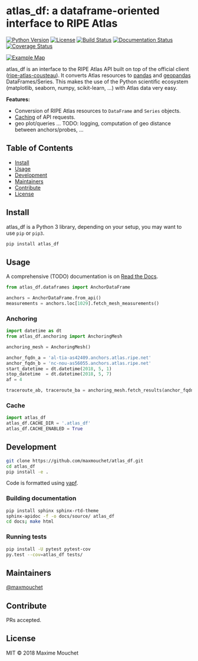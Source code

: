 # atlas_df: a dataframe-oriented interface to RIPE Atlas

[![Python Version](https://img.shields.io/badge/python-3-blue.svg?style=flat)](#)
[![License](https://img.shields.io/badge/license-MIT-blue.svg?style=flat)](https://github.com/maxmouchet/atlas_df/blob/master/LICENSE)
[![Build Status](https://travis-ci.org/maxmouchet/atlas_df.svg?branch=master)](https://travis-ci.org/maxmouchet/atlas_df)
[![Documentation Status](https://readthedocs.org/projects/atlas_df/badge/?version=latest)](https://atlas-df.readthedocs.io/en/latest/)
[![Coverage Status](https://coveralls.io/repos/github/maxmouchet/atlas_df/badge.svg?branch=master)](https://coveralls.io/github/maxmouchet/atlas_df?branch=master)

[![Example Map](https://github.com/maxmouchet/atlas_df/blob/master/examples/1001_map.png)](#)

atlas_df is an interface to the RIPE Atlas API built on top of the official client ([ripe-atlas-cousteau](https://github.com/RIPE-NCC/ripe-atlas-cousteau)). It converts Atlas resources to [pandas](https://github.com/pandas-dev/pandas) and [geopandas](https://github.com/geopandas/geopandas) DataFrames/Series. This makes the use of the Python scientific ecosystem (matplotlib, seaborn, numpy, scikit-learn, ...) with Atlas data very easy.

**Features:**
- Conversion of RIPE Atlas resources to `DataFrame` and `Series` objects.
- [Caching](#cache) of API requests.
- geo plot/queries ...
TODO: logging, computation of geo distance between anchors/probes, ...

## Table of Contents

- [Install](#install)
- [Usage](#usage)
- [Development](#development)
- [Maintainers](#maintainers)
- [Contribute](#contribute)
- [License](#license)

## Install

atlas_df is a Python 3 library, depending on your setup, you may want to use `pip` or `pip3`.

```bash
pip install atlas_df
```

## Usage

A comprehensive (TODO) documentation is on [Read the Docs](https://atlas-df.readthedocs.io/en/latest/).

```python
from atlas_df.dataframes import AnchorDataFrame

anchors = AnchorDataFrame.from_api()
measurements = anchors.loc[1029].fetch_mesh_measurements()
```


### Anchoring

```python
import datetime as dt
from atlas_df.anchoring import AnchoringMesh

anchoring_mesh = AnchoringMesh()

anchor_fqdn_a = 'al-tia-as42409.anchors.atlas.ripe.net'
anchor_fqdn_b = 'nc-nou-as56055.anchors.atlas.ripe.net'
start_datetime = dt.datetime(2018, 5, 1)
stop_datetime  = dt.datetime(2018, 5, 7)
af = 4

traceroute_ab, traceroute_ba = anchoring_mesh.fetch_results(anchor_fqdn_a, anchor_fqdn_b, af, 'traceroute', {'start': START_DATETIME, 'stop': STOP_DATETIME})
```

### Cache

```python
import atlas_df
atlas_df.CACHE_DIR = '.atlas_df'
atlas_df.CACHE_ENABLED = True
```

## Development

```bash
git clone https://github.com/maxmouchet/atlas_df.git
cd atlas_df
pip install -e .
```

Code is formatted using [yapf](https://github.com/google/yapf).

### Building documentation

```bash
pip install sphinx sphinx-rtd-theme
sphinx-apidoc -f -o docs/source/ atlas_df
cd docs; make html
```

### Running tests

```bash
pip install -U pytest pytest-cov
py.test --cov=atlas_df tests/
```

## Maintainers

[@maxmouchet](https://github.com/maxmouchet)

## Contribute

PRs accepted.

## License

MIT © 2018 Maxime Mouchet
